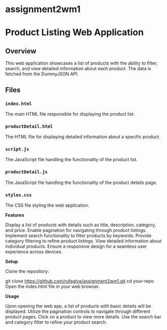 # assignment2wm1
# Product Listing Web Application

## Overview

This web application showcases a list of products with the ability to filter, search, and view detailed information about each product. The data is fetched from the DummyJSON API.

## Files

### `index.html`

The main HTML file responsible for displaying the product list.

### `productDetail.html`
The HTML file for displaying detailed information about a specific product.


### `script.js`
The JavaScript file handling the functionality of the product list.

### `productDetail.js`
The JavaScript file handling the functionality of the product details page.


### `styles.css`
The CSS file styling the web application.


**Features**

Display a list of products with details such as title, description, category, and price.
Enable pagination for navigating through product listings.
Implement search functionality to filter products by keywords.
Provide category filtering to refine product listings.
View detailed information about individual products.
Ensure a responsive design for a seamless user experience across devices.

**Setup**

Clone the repository:

git clone https://github.com/rufaglva/assignment2wm1.git
cd your-repo
Open the index.html file in your web browser.


**Usage**

Upon opening the web app, a list of products with basic details will be displayed.
Utilize the pagination controls to navigate through different product pages.
Click on a product to view more details.
Use the search bar and category filter to refine your product search.